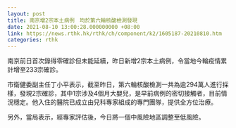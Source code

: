 ```yaml
---
layout: post
title: 南京增2宗本土病例　均於第六輪核酸檢測發現
date: 2021-08-10 13:00:28.000000000 +08:00
link: https://news.rthk.hk/rthk/ch/component/k2/1605187-20210810.htm
categories: rthk
---
```


南京前日首次錄得零確診但未能延續，昨日新增2宗本土病例，令當地今輪疫情累計增至233宗確診。

市衛健委副主任丁小平表示，截至昨日，第六輪核酸檢測一共為逾294萬人進行採樣，發現2宗確診，其中1宗涉及4個月大嬰兒，是早前病例的密切接觸者，目前情況穩定。他入住的醫院已成立由兒科專家組成的專門團隊，提供全方位治療。

另外，當局表示，經專家評估後，今日將一個中風險地區調整至低風險。
